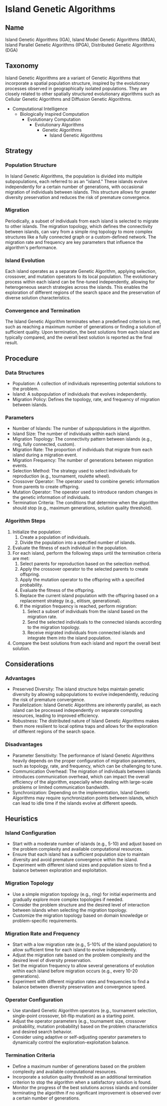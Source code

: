 # Island Genetic Algorithms

## Name
Island Genetic Algorithms (IGA), Island Model Genetic Algorithms (IMGA), Island Parallel Genetic Algorithms (IPGA), Distributed Genetic Algorithms (DGA)

## Taxonomy
Island Genetic Algorithms are a variant of Genetic Algorithms that incorporate a spatial population structure, inspired by the evolutionary processes observed in geographically isolated populations. They are closely related to other spatially structured evolutionary algorithms such as Cellular Genetic Algorithms and Diffusion Genetic Algorithms.

- Computational Intelligence
  - Biologically Inspired Computation
    - Evolutionary Computation
      - Evolutionary Algorithms
        - Genetic Algorithms
          - Island Genetic Algorithms

## Strategy

### Population Structure
In Island Genetic Algorithms, the population is divided into multiple subpopulations, each referred to as an "island." These islands evolve independently for a certain number of generations, with occasional migration of individuals between islands. This structure allows for greater diversity preservation and reduces the risk of premature convergence.

### Migration
Periodically, a subset of individuals from each island is selected to migrate to other islands. The migration topology, which defines the connectivity between islands, can vary from a simple ring topology to more complex structures like a fully connected graph or a custom-defined network. The migration rate and frequency are key parameters that influence the algorithm's performance.

### Island Evolution
Each island operates as a separate Genetic Algorithm, applying selection, crossover, and mutation operators to its local population. The evolutionary process within each island can be fine-tuned independently, allowing for heterogeneous search strategies across the islands. This enables the exploration of different regions of the search space and the preservation of diverse solution characteristics.

### Convergence and Termination
The Island Genetic Algorithm terminates when a predefined criterion is met, such as reaching a maximum number of generations or finding a solution of sufficient quality. Upon termination, the best solutions from each island are typically compared, and the overall best solution is reported as the final result.

## Procedure

### Data Structures
- Population: A collection of individuals representing potential solutions to the problem.
- Island: A subpopulation of individuals that evolves independently.
- Migration Policy: Defines the topology, rate, and frequency of migration between islands.

### Parameters
- Number of Islands: The number of subpopulations in the algorithm.
- Island Size: The number of individuals within each island.
- Migration Topology: The connectivity pattern between islands (e.g., ring, fully connected, custom).
- Migration Rate: The proportion of individuals that migrate from each island during a migration event.
- Migration Frequency: The number of generations between migration events.
- Selection Method: The strategy used to select individuals for reproduction (e.g., tournament, roulette wheel).
- Crossover Operator: The operator used to combine genetic information from parents to create offspring.
- Mutation Operator: The operator used to introduce random changes in the genetic information of individuals.
- Termination Criteria: The conditions that determine when the algorithm should stop (e.g., maximum generations, solution quality threshold).

### Algorithm Steps
1. Initialize the population:
   1. Create a population of individuals.
   2. Divide the population into a specified number of islands.
2. Evaluate the fitness of each individual in the population.
3. For each island, perform the following steps until the termination criteria are met:
   1. Select parents for reproduction based on the selection method.
   2. Apply the crossover operator to the selected parents to create offspring.
   3. Apply the mutation operator to the offspring with a specified probability.
   4. Evaluate the fitness of the offspring.
   5. Replace the current island population with the offspring based on a replacement strategy (e.g., elitism, generational).
   6. If the migration frequency is reached, perform migration:
      1. Select a subset of individuals from the island based on the migration rate.
      2. Send the selected individuals to the connected islands according to the migration topology.
      3. Receive migrated individuals from connected islands and integrate them into the island population.
4. Compare the best solutions from each island and report the overall best solution.

## Considerations

### Advantages
- Preserved Diversity: The island structure helps maintain genetic diversity by allowing subpopulations to evolve independently, reducing the risk of premature convergence.
- Parallelization: Island Genetic Algorithms are inherently parallel, as each island can be processed independently on separate computing resources, leading to improved efficiency.
- Robustness: The distributed nature of Island Genetic Algorithms makes them more resilient to local optima traps and allows for the exploration of different regions of the search space.

### Disadvantages
- Parameter Sensitivity: The performance of Island Genetic Algorithms heavily depends on the proper configuration of migration parameters, such as topology, rate, and frequency, which can be challenging to tune.
- Communication Overhead: The migration of individuals between islands introduces communication overhead, which can impact the overall efficiency of the algorithm, especially when dealing with large-scale problems or limited communication bandwidth.
- Synchronization: Depending on the implementation, Island Genetic Algorithms may require synchronization points between islands, which can lead to idle time if the islands evolve at different speeds.

## Heuristics

### Island Configuration
- Start with a moderate number of islands (e.g., 5-10) and adjust based on the problem complexity and available computational resources.
- Ensure that each island has a sufficient population size to maintain diversity and avoid premature convergence within the island.
- Experiment with different island sizes and population sizes to find a balance between exploration and exploitation.

### Migration Topology
- Use a simple migration topology (e.g., ring) for initial experiments and gradually explore more complex topologies if needed.
- Consider the problem structure and the desired level of interaction between islands when selecting the migration topology.
- Customize the migration topology based on domain knowledge or problem-specific requirements.

### Migration Rate and Frequency
- Start with a low migration rate (e.g., 5-10% of the island population) to allow sufficient time for each island to evolve independently.
- Adjust the migration rate based on the problem complexity and the desired level of diversity preservation.
- Set the migration frequency to allow several generations of evolution within each island before migration occurs (e.g., every 10-20 generations).
- Experiment with different migration rates and frequencies to find a balance between diversity preservation and convergence speed.

### Operator Configuration
- Use standard Genetic Algorithm operators (e.g., tournament selection, single-point crossover, bit-flip mutation) as a starting point.
- Adjust the operator parameters (e.g., tournament size, crossover probability, mutation probability) based on the problem characteristics and desired search behavior.
- Consider using adaptive or self-adjusting operator parameters to dynamically control the exploration-exploitation balance.

### Termination Criteria
- Define a maximum number of generations based on the problem complexity and available computational resources.
- Incorporate a solution quality threshold as an additional termination criterion to stop the algorithm when a satisfactory solution is found.
- Monitor the progress of the best solutions across islands and consider terminating the algorithm if no significant improvement is observed over a certain number of generations.
